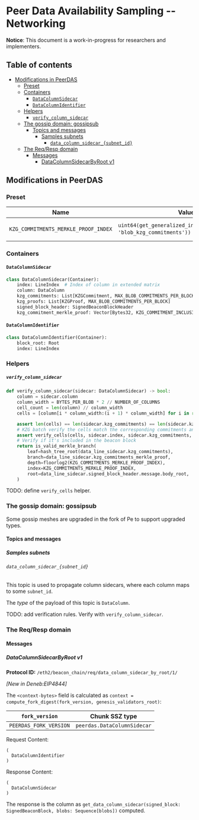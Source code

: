 # Peer Data Availability Sampling -- Networking

**Notice**: This document is a work-in-progress for researchers and implementers.

## Table of contents

<!-- TOC -->
<!-- START doctoc generated TOC please keep comment here to allow auto update -->
<!-- DON'T EDIT THIS SECTION, INSTEAD RE-RUN doctoc TO UPDATE -->

- [Modifications in PeerDAS](#modifications-in-peerdas)
  - [Preset](#preset)
  - [Containers](#containers)
    - [`DataColumnSidecar`](#datacolumnsidecar)
    - [`DataColumnIdentifier`](#datacolumnidentifier)
  - [Helpers](#helpers)
      - [`verify_column_sidecar`](#verify_column_sidecar)
  - [The gossip domain: gossipsub](#the-gossip-domain-gossipsub)
    - [Topics and messages](#topics-and-messages)
      - [Samples subnets](#samples-subnets)
        - [`data_column_sidecar_{subnet_id}`](#data_column_sidecar_subnet_id)
  - [The Req/Resp domain](#the-reqresp-domain)
    - [Messages](#messages)
      - [DataColumnSidecarByRoot v1](#datacolumnsidecarbyroot-v1)

<!-- END doctoc generated TOC please keep comment here to allow auto update -->
<!-- /TOC -->

## Modifications in PeerDAS

### Preset

| Name                                     | Value                             | Description                                                         |
|------------------------------------------|-----------------------------------|---------------------------------------------------------------------|
| `KZG_COMMITMENTS_MERKLE_PROOF_INDEX`   | `uint64(get_generalized_index(BeaconBlockBody, 'blob_kzg_commitments'))` (= 27) | <!-- predefined --> Merkle proof index for `blob_kzg_commitments` |

### Containers

#### `DataColumnSidecar`

```python
class DataColumnSidecar(Container):
    index: LineIndex  # Index of column in extended matrix
    column: DataColumn
    kzg_commitments: List[KZGCommitment, MAX_BLOB_COMMITMENTS_PER_BLOCK]
    kzg_proofs: List[KZGProof, MAX_BLOB_COMMITMENTS_PER_BLOCK]
    signed_block_header: SignedBeaconBlockHeader
    kzg_commitment_merkle_proof: Vector[Bytes32, KZG_COMMITMENT_INCLUSION_PROOF_DEPTH]
```

#### `DataColumnIdentifier`

```python
class DataColumnIdentifier(Container):
    block_root: Root
    index: LineIndex
```

### Helpers

##### `verify_column_sidecar`

```python
def verify_column_sidecar(sidecar: DataColumnSidecar) -> bool:
    column = sidecar.column
    column_width = BYTES_PER_BLOB * 2 // NUMBER_OF_COLUMNS
    cell_count = len(column) // column_width
    cells = [column[i * column_width:(i + 1) * column_width] for i in range(cell_count)]

    assert len(cells) == len(sidecar.kzg_commitments) == len(sidecar.kzg_proofs)
    # KZG batch verify the cells match the corresponding commitments and proofs
    assert verify_cells(cells, sidecar.index, sidecar.kzg_commitments, sidecar.kzg_proofs)
    # Verify if it's included in the beacon block
    return is_valid_merkle_branch(
        leaf=hash_tree_root(data_line_sidecar.kzg_commitments),
        branch=data_line_sidecar.kzg_commitments_merkle_proof,
        depth=floorlog2(KZG_COMMITMENTS_MERKLE_PROOF_INDEX),
        index=KZG_COMMITMENTS_MERKLE_PROOF_INDEX,
        root=data_line_sidecar.signed_block_header.message.body_root,
    )
```

TODO: define `verify_cells` helper.

### The gossip domain: gossipsub

Some gossip meshes are upgraded in the fork of Pe to support upgraded types.

#### Topics and messages

##### Samples subnets

###### `data_column_sidecar_{subnet_id}`

This topic is used to propagate column sidecars, where each column maps to some `subnet_id`.

The *type* of the payload of this topic is `DataColumn`.

TODO: add verification rules. Verify with `verify_column_sidecar`.

### The Req/Resp domain

#### Messages

##### DataColumnSidecarByRoot v1

**Protocol ID:** `/eth2/beacon_chain/req/data_column_sidecar_by_root/1/`

*[New in Deneb:EIP4844]*

The `<context-bytes>` field is calculated as `context = compute_fork_digest(fork_version, genesis_validators_root)`:

[1]: # (eth2spec: skip)

| `fork_version`           | Chunk SSZ type                |
|--------------------------|-------------------------------|
| `PEERDAS_FORK_VERSION`     | `peerdas.DataColumnSidecar`           |

Request Content:

```
(
  DataColumnIdentifier
)
```

Response Content:

```
(
  DataColumnSidecar
)
```

The response is the column as `get_data_column_sidecar(signed_block: SignedBeaconBlock, blobs: Sequence[blobs])` computed.
